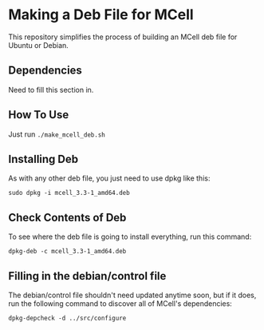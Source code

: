 Making a Deb File for MCell
===========================

This repository simplifies the process of building an MCell deb file for Ubuntu
or Debian.

Dependencies
----------------------------------

Need to fill this section in.

How To Use
----------------------------------

Just run ``./make_mcell_deb.sh``

Installing Deb
----------------------------------

As with any other deb file, you just need to use dpkg like this:

    sudo dpkg -i mcell_3.3-1_amd64.deb

Check Contents of Deb
----------------------------------

To see where the deb file is going to install everything, run this command:

    dpkg-deb -c mcell_3.3-1_amd64.deb

Filling in the debian/control file
----------------------------------

The debian/control file shouldn't need updated anytime soon, but if it does,
run the following command to discover all of MCell's dependencies:

    dpkg-depcheck -d ../src/configure
